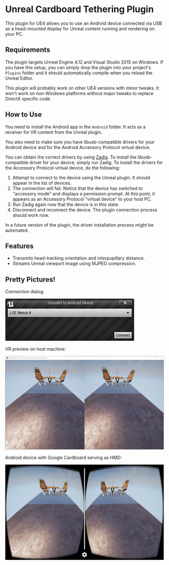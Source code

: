 Unreal Cardboard Tethering Plugin
=================================

This plugin for UE4 allows you to use an Android device connected via USB
as a head-mounted display for Unreal content running and rendering on your
PC.

Requirements
------------
The plugin targets Unreal Engine 4.12 and Visual Studio 2015 on Windows. If you
have this setup, you can simply drop the plugin into your project's `Plugins`
folder and it should automatically compile when you reload the Unreal Editor.

This plugin will probably work on other UE4 versions with minor tweaks. It
won't work on non-Windows platforms without major tweaks to replace DirectX
specific code.

How to Use
----------
You need to install the Android app in the `Android` folder. It acts as a
receiver for VR content from the Unreal plugin.

You also need to make sure you have libusb-compatible drivers for your
Android device and for the Android Accessory Protocol virtual device.

You can obtain the correct drivers by using [Zadig](http://zadig.akeo.ie/).
To install the libusb-compatible driver for your device, simply run Zadig.
To install the drivers for the Accessory Protocol virtual device, do the
following:
1. Attempt to connect to the device using the Unreal plugin. It should appear
   in the list of devices.
2. The connection will fail. Notice that the device has switched to
   "accessory mode" and displays a permission prompt. At this point, it
   appears as an Accessory Protocol "virtual device" to your host PC.
3. Run Zadig again now that the device is in this state.
4. Disconnect and reconnect the device. The plugin connection process should
   work now.

In a future version of the plugin, the driver installation process might be
automated.

Features
--------
* Transmits head-tracking orientation and interpupillary distance.
* Streams Unreal viewport image using MJPEG compression.

Pretty Pictures!
----------------

Connection dialog:

![Connection dialog in the Unreal Editor](Documentation/connect_window.png)

VR preview on host machine:

![VR preview window with two eye views](Documentation/vr_preview.png)

Android device with Google Cardboard serving as HMD:

![Cardboard UI for head-mounted display](Documentation/vr_cardboard.png)
